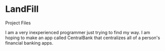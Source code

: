 # LandFill
Project Files

I am a very inexperienced programmer just trying to find my way. I am hoping to make an app called CentralBank that centralizes all of a person's financial banking apps.
